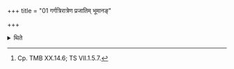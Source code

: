 +++
title = "01 गर्गत्रिरात्रेण प्रजातिम् भूमानङ्"

+++

<details><summary>थिते</summary>

1. The sacrificer gets progeny, goes to multiplication (of his race), goes to heaven, establishes himself firmly on these worlds, and asends on Vasus, Rudras and Adityas by (perform ing) the Garga-Trirātra (Ahīna-sacrifice).[^1]  

[^1]: Cp. TMB XX.14.6; TS VII.1.5.7.  
</details>
